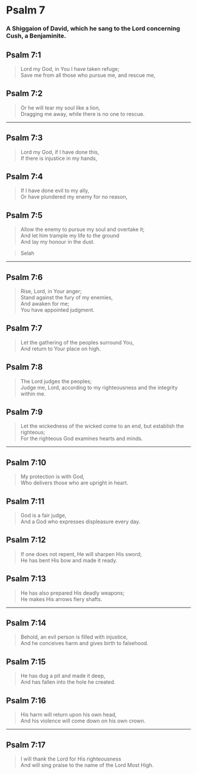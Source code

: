 # Psalm 7

### A Shiggaion of David, which he sang to the Lord concerning Cush, a Benjaminite.

## Psalm 7:1

> Lord my God, in You I have taken refuge;  
> Save me from all those who pursue me, and rescue me,

## Psalm 7:2

> Or he will tear my soul like a lion,  
> Dragging me away, while there is no one to rescue.

---

## Psalm 7:3

> Lord my God, if I have done this,  
> If there is injustice in my hands,

## Psalm 7:4

> If I have done evil to my ally,  
> Or have plundered my enemy for no reason,

## Psalm 7:5

> Allow the enemy to pursue my soul and overtake it;  
> And let him trample my life to the ground  
> And lay my honour in the dust.

> Selah

---

## Psalm 7:6

> Rise, Lord, in Your anger;  
> Stand against the fury of my enemies,  
> And awaken for me;  
> You have appointed judgment.

## Psalm 7:7

> Let the gathering of the peoples surround You,  
> And return to Your place on high.

## Psalm 7:8

> The Lord judges the peoples;  
> Judge me, Lord, according to my righteousness and the integrity within me.

## Psalm 7:9

> Let the wickedness of the wicked come to an end, but establish the righteous;  
> For the righteous God examines hearts and minds.

---

## Psalm 7:10

> My protection is with God,  
> Who delivers those who are upright in heart.

## Psalm 7:11

> God is a fair judge,  
> And a God who expresses displeasure every day.

## Psalm 7:12

> If one does not repent, He will sharpen His sword;  
> He has bent His bow and made it ready.

## Psalm 7:13

> He has also prepared His deadly weapons;  
> He makes His arrows fiery shafts.

---

## Psalm 7:14

> Behold, an evil person is filled with injustice,  
> And he conceives harm and gives birth to falsehood.

## Psalm 7:15

> He has dug a pit and made it deep,  
> And has fallen into the hole he created.

## Psalm 7:16

> His harm will return upon his own head,  
> And his violence will come down on his own crown.

---

## Psalm 7:17

> I will thank the Lord for His righteousness  
> And will sing praise to the name of the Lord Most High.
